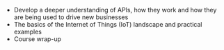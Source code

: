 - Develop a deeper understanding of APIs, how they work and how they are being used to drive new businesses
- The basics of the Internet of Things (IoT) landscape and practical examples
- Course wrap-up